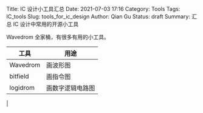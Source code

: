 Title: IC 设计小工具汇总
Date: 2021-07-03 17:16
Category: Tools
Tags: IC_tools
Slug: tools_for_ic_design
Author: Qian Gu
Status: draft
Summary: 汇总 IC 设计中常用的开源小工具

Wavedrom 全家桶，有很多有用的小工具。

| 工具 | 用途 |
| -------- | ------------- |
| Wavedrom | 画波形图        |
| bitfield | 画指令图        |
| logidrom | 画数字逻辑电路图 |
| 